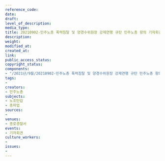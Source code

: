```yaml
---
reference_code: 
date: 
draft: 
level_of_description: 
media_type: 
title: 20210902-민주노총 폭력침탈 및 양경수위원장 강제연행 규탄 민주노총 항의 기자회견
description: 
weight: 
modified_at: 
created_at: 
link: 
public_access_status: 
copyright_status: 
components:
- "/2021년/9월/20210902-민주노총 폭력침탈 및 양경수위원장 강제연행 규탄 민주노총 항의 기자회견/KCTU0026.jpg"
tags:
- 
creators:
- 민주노총
subjects:
- 노조탄압
- 총파업
sources:
- 
venues:
- 종로경찰서
events:
- 기자회견
culture_workers:
- 
issues:
- 
---
```

